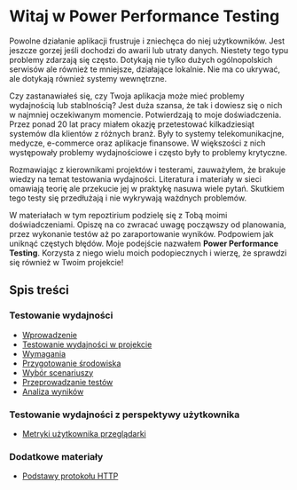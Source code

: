 # Witaj w Power Performance Testing

Powolne działanie aplikacji frustruje i zniechęca do niej użytkowników. Jest jeszcze gorzej jeśli dochodzi do awarii lub utraty danych. Niestety tego typu problemy zdarzają się często. Dotykają nie tylko dużych ogólnopolskich serwisów ale również te mniejsze, działające lokalnie. Nie ma co ukrywać, ale dotykają również systemy wewnętrzne. 

Czy zastanawiałeś się, czy Twoja aplikacja może mieć problemy wydajnością lub stablnością? Jest duża szansa, że tak i dowiesz się o nich w najmniej oczekiwanym momencie. Potwierdzają to moje doświadczenia. Przez ponad 20 lat pracy miałem okazję przetestować kilkadziesiąt systemów dla klientów z różnych branż. Były to systemy telekomunikacjne, medycze, e-commerce oraz aplikacje finansowe. W większości z nich występowały problemy wydajnościowe i często były to problemy krytyczne. 

Rozmawiając z kierownikami projektów i testerami, zauważyłem, że brakuje wiedzy na temat testowania wydajności. Literatura i materiały w sieci omawiają teorię ale przekucie jej w praktykę nasuwa wiele pytań. Skutkiem tego testy się przedłużają i nie wykrywają ważdnych problemów.

W materiałach w tym repoztirium podzielę się z Tobą moimi doświadczeniami. Opiszę na co zwracać uwagę począwszy od planowania, przez wykonanie testów aż po zaraportowanie wyników. Podpowiem jak uniknąć częstych błędów. Moje podejście nazwałem **Power Performance Testing**. Korzysta z niego wielu moich podopiecznych i wierzę, że sprawdzi się również w Twoim projekcie!

## Spis treści
### Testowanie wydajności
- [Wprowadzenie](./docs/01-power-performance-testing.md) 
- [Testowanie wydajności w projekcie](./docs/02-testowanie-w-projekcie.md)
- [Wymagania]()
- [Przygotowanie środowiska]()
- [Wybór scenariuszy]()
- [Przeprowadzanie testów]()
- [Analiza wyników]()
### Testowanie wydajności z perspektywy użytkownika
- [Metryki użytkownika przeglądarki]()

### Dodatkowe materiały
- [Podstawy protokołu HTTP](./http.md)

